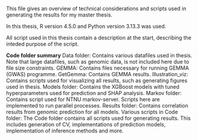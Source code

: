 This file gives an overview of technical considerations and scripts used in generating the results for my master thesis.

In this thesis, R version 4.5.0 and Python version 3.13.3 was used.

All script used in this thesis contain a description at the start, describing the inteded purpose of the script.

**Code folder summary**
Data folder: Contains various datafiles used in thesis. Note that large datafiles, such as genomic data, is not included here due to file size constraints.
GEMMA: Contains files necessary for running GEMMA (GWAS) programme.
GetGemma: Contains GEMMA results.
Illustration_viz: Contains scripts used for visualizing all results, such as generating figures used in thesis.
Models folder: Contains the XGBoost models with tuned hyperparameters used for prediction and SHAP analysis.
Markov folder: Contains script used for NTNU markov-server. Scripts here are implemented to run parallel processes.
Results folder: Contains correlation results from genomic prediction for all models.
Various scripts in Code folder: The Code folder contains all scripts used for generating results. This includes generation of CV, implementations of prediction models, implementation of inference methods and more.
